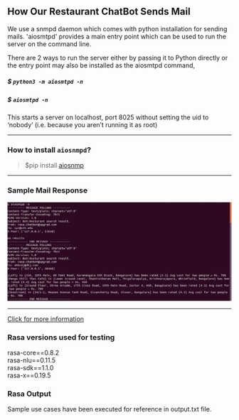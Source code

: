 ## How Our Restaurant ChatBot Sends Mail
We use a snmpd daemon which comes with python installation for sending
mails. 'aiosmtpd' provides a main entry point which can be used to
run the server on the command line.

There are 2 ways to run the server either by passing it to Python directly
or the entry point may also be installed as the aiosmtpd command,
##### $ `python3 -m aiosmtpd -n`
##### $ `aiosmtpd -n`

This starts a server on localhost, port 8025 without setting the uid to
‘nobody’ (i.e. because you aren’t running it as root)

---
### How to install `aiosnmpd`?
>$pip install [aiosnmp](https://pypi.org/project/aiosnmp/)

---
### Sample Mail Response
![sample](https://github.com/mr-samarjit-adhikari/image-repo/blob/master/Screenshot%20from%202019-07-26%2000-25-08.png?raw=true)

---
[Click for more information](https://aiosmtpd.readthedocs.io/en/latest/aiosmtpd/docs/cli.html)

### Rasa versions used for testing
rasa-core==0.8.2  
rasa-nlu==0.11.5  
rasa-sdk==1.1.0  
rasa-x==0.19.5

### Rasa Output
Sample use cases have been executed for reference in output.txt file.

